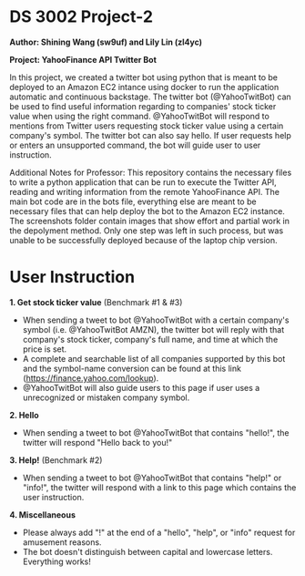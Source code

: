 # DS 3002 Project-2
**Author: Shining Wang (sw9uf) and Lily Lin (zl4yc)**

**Project: YahooFinance API Twitter Bot**  

In this project, we created a twitter bot using python that is meant to be deployed to an Amazon EC2 intance using docker to run the application automatic and continuous backstage. The twitter bot (@YahooTwitBot) can be used to find useful information regarding to companies' stock ticker value when using the right command. @YahooTwitBot will respond to mentions from Twitter users requesting stock ticker value using a certain company's symbol. The twitter bot can also say hello. If user requests help or enters an unsupported command, the bot will guide user to user instruction.

Additional Notes for Professor:
This repository contains the necessary files to write a python application that can be run to execute the Twitter API, reading and writing information from the remote YahooFinance API. The main bot code are in the bots file, everything else are meant to be necessary files that can help deploy the bot to the Amazon EC2 instance. The screenshots folder contain images that show effort and partial work in the depolyment method. Only one step was left in such process, but was unable to be successfully deployed because of the laptop chip version.  

# User Instruction
**1. Get stock ticker value** (Benchmark #1 & #3)
 - When sending a tweet to bot @YahooTwitBot with a certain company's symbol (i.e. @YahooTwitBot AMZN), the twitter bot will reply with that company's stock ticker, company's full name, and time at which the price is set. 
 - A complete and searchable list of all companies supported by this bot and the symbol-name conversion can be found at this link (https://finance.yahoo.com/lookup).
 - @YahooTwitBot will also guide users to this page if user uses a unrecognized or mistaken company symbol.  

**2. Hello**
 - When sending a tweet to bot @YahooTwitBot that contains "hello!", the twitter will respond "Hello back to you!" 

**3. Help!** (Benchmark #2)
 - When sending a tweet to bot @YahooTwitBot that contains "help!" or "info!", the twitter will respond with a link to this page which contains the user instruction.

**4. Miscellaneous**
 - Please always add "!" at the end of a "hello", "help", or "info" request for amusement reasons. 
 - The bot doesn't distinguish between capital and lowercase letters. Everything works! 
